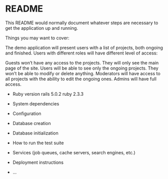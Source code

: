 # README

This README would normally document whatever steps are necessary to get the
application up and running.

Things you may want to cover:

The demo application will present users with a list of projects, both ongoing and finished. Users with different roles will have different level of access:

Guests won’t have any access to the projects. They will only see the main page of the site.
Users will be able to see only the ongoing projects. They won’t be able to modify or delete anything.
Moderators will have access to all projects with the ability to edit the ongoing ones.
Admins will have full access.

* Ruby version
rails 5.0.2 ruby 2.3.3
* System dependencies

* Configuration

* Database creation

* Database initialization

* How to run the test suite

* Services (job queues, cache servers, search engines, etc.)

* Deployment instructions

* ...
